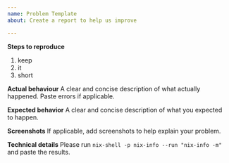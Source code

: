 ```yaml
---
name: Problem Template
about: Create a report to help us improve

---
```


**Steps to reproduce**
1. keep
2. it
3. short

**Actual behaviour**
A clear and concise description of what actually happened. Paste errors if applicable.

**Expected behavior**
A clear and concise description of what you expected to happen.

**Screenshots**
If applicable, add screenshots to help explain your problem.

**Technical details**
Please run `nix-shell -p nix-info --run "nix-info -m"` and paste the
results.
